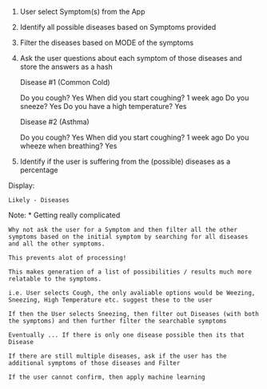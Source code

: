 
1) User select Symptom(s) from the App

2) Identify all possible diseases based on Symptoms provided

3) Filter the diseases based on MODE of the symptoms

4) Ask the user questions about each symptom of those diseases and store the answers as a hash

	Disease #1 (Common Cold)

	Do you cough? Yes 
	When did you start coughing? 1 week ago
	Do you sneeze? Yes
	Do you have a high temperature? Yes


	Disease #2 (Asthma)
	
	Do you cough? Yes
	When did you start coughing? 1 week ago
	Do you wheeze when breathing? Yes

5) Identify if the user is suffering from the (possible) diseases as a percentage

Display: 

	Likely - Diseases


Note:
	* Getting really complicated

	Why not ask the user for a Symptom and then filter all the other symptoms based on the initial symptom by searching for all diseases and all the other symptoms.
	
	This prevents alot of processing!

	This makes generation of a list of possibilities / results much more relatable to the symptoms.

	i.e. User selects Cough, the only avaliable options would be Weezing, Sneezing, High Temperature etc. suggest these to the user
	
	If then the User selects Sneezing, then filter out Diseases (with both the symptoms) and then further filter the searchable symptoms

	Eventually ... If there is only one disease possible then its that Disease

	If there are still multiple diseases, ask if the user has the additional symptoms of those diseases and Filter

	If the user cannot confirm, then apply machine learning
